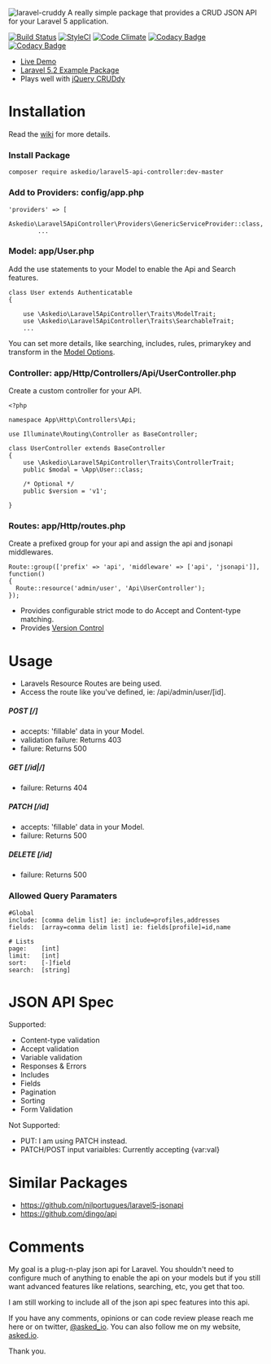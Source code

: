 ![laravel-cruddy](http://i.imgur.com/TmEh1m6.jpgg)
A really simple package that provides a CRUD JSON API for your Laravel 5 application.

[![Build Status](https://img.shields.io/travis/Askedio/Laravel5-API-Controller/master.svg?style=flat-square)](https://travis-ci.org/Askedio/Laravel5-API-Controller)
[![StyleCI](https://styleci.io/repos/52752552/shield)](https://styleci.io/repos/52752552)
[![Code Climate](https://codeclimate.com/github/Askedio/Laravel5-API-Controller/badges/gpa.svg)](https://codeclimate.com/github/Askedio/Laravel5-API-Controller)
[![Codacy Badge](https://api.codacy.com/project/badge/grade/c2f2291fe3af4ea3a511afa64ddc034b)](https://www.codacy.com/app/gcphost/Laravel5-API-Controller)
[![Codacy Badge](https://api.codacy.com/project/badge/coverage/c2f2291fe3af4ea3a511afa64ddc034b)](https://www.codacy.com/app/gcphost/Laravel5-API-Controller)

* [Live Demo](https://cruddy.io/app/)
* [Laravel 5.2 Example Package](https://github.com/Askedio/Laravel-5-CRUD-Example)
* Plays well with [jQuery CRUDdy](https://github.com/Askedio/jQuery-Cruddy)



# Installation
Read the [wiki](https://github.com/Askedio/Laravel5-API-Controller/wiki) for more details.

### Install Package
~~~
composer require askedio/laravel5-api-controller:dev-master
~~~




### Add to Providers: config/app.php
~~~
'providers' => [
    Askedio\Laravel5ApiController\Providers\GenericServiceProvider::class,
        ...
~~~




### Model: app/User.php
Add the use statements to your Model to enable the Api and Search features.
~~~
class User extends Authenticatable
{

    use \Askedio\Laravel5ApiController\Traits\ModelTrait;
    use \Askedio\Laravel5ApiController\Traits\SearchableTrait;
    ...
~~~
You can set more details, like searching, includes, rules, primarykey and transform in the [Model Options](https://github.com/Askedio/Laravel5-API-Controller/wiki/Models).

### Controller: app/Http/Controllers/Api/UserController.php
Create a custom controller for your API.
~~~
<?php

namespace App\Http\Controllers\Api;

use Illuminate\Routing\Controller as BaseController;

class UserController extends BaseController
{
    use \Askedio\Laravel5ApiController\Traits\ControllerTrait;
    public $modal = \App\User::class;

    /* Optional */
    public $version = 'v1';

}
~~~

### Routes: app/Http/routes.php
Create a prefixed group for your api and assign the api and jsonapi middlewares.
~~~
Route::group(['prefix' => 'api', 'middleware' => ['api', 'jsonapi']], function()
{
  Route::resource('admin/user', 'Api\UserController');
});
~~~
* Provides configurable strict mode to do Accept and Content-type matching.
* Provides [Version Control](https://github.com/Askedio/Laravel5-API-Controller/wiki/Version-Control)



# Usage
* Laravels Resource Routes are being used.
* Access the route like you've defined, ie: /api/admin/user/[id].


##### POST [/]
* accepts: 'fillable' data in your Model.
* validation failure: Returns 403
* failure: Returns 500


##### GET [/id|/]
* failure: Returns 404


##### PATCH [/id]
* accepts: 'fillable' data in your Model.
* failure: Returns 500


##### DELETE [/id]
* failure: Returns 500




### Allowed Query Paramaters
~~~
#Global
include: [comma delim list] ie: include=profiles,addresses
fields:  [array=comma delim list] ie: fields[profile]=id,name

# Lists
page:    [int]
limit:   [int]
sort:    [-]field
search:  [string]
~~~



# JSON API Spec
Supported:
* Content-type validation
* Accept validation
* Variable validation
* Responses & Errors
* Includes
* Fields
* Pagination
* Sorting
* Form Validation

Not Supported:
* PUT: I am using PATCH instead.
* PATCH/POST input variaibles: Currently accepting {var:val}




# Similar Packages
* https://github.com/nilportugues/laravel5-jsonapi
* https://github.com/dingo/api





# Comments
My goal is a plug-n-play json api for Laravel. You shouldn't need to configure much of anything to enable the api on your models but if you still want advanced features like relations, searching, etc, you get that too.

I am still working to include all of the json api spec features into this api.

If you have any comments, opinions or can code review please reach me here or on twitter, [@asked_io](https://twitter.com/asked_io). You can also follow me on my website, [asked.io](https://asked.io).


Thank you.

